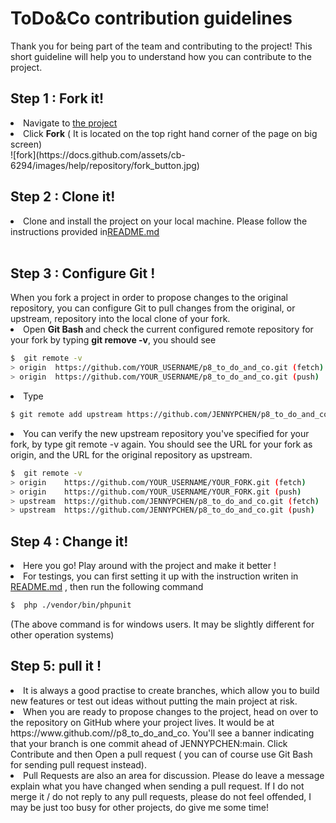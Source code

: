 # ToDo&Co contribution guidelines

Thank you for being part of the team and contributing to the project! This short guideline will help you to understand how you can contribute to the project. 

<h2>Step 1 : Fork it!</h2>
<li>Navigate to <a href="https://github.com/JENNYPCHEN/p8_to_do_and_co">the project</a></li>
<li>Click <b>Fork</b> ( It is located on the top right hand corner of the page on big screen) </li>
![fork](https://docs.github.com/assets/cb-6294/images/help/repository/fork_button.jpg)

<h2>Step 2 : Clone it! </h2>
<li>Clone and install the project on your local machine. Please follow the instructions provided in<a href="https://github.com/JENNYPCHEN/p8_to_do_and_co#readme">README.md</a> </li><br>

<h2> Step 3 : Configure Git !</h2>
When you fork a project in order to propose changes to the original repository, you can configure Git to pull changes from the original, or upstream, repository into the local clone of your fork.
<li> Open <b>Git Bash </b>and check the current configured remote repository for your fork by typing <b> git remove -v</b>, you should see </li>

``` bash
$  git remote -v
> origin  https://github.com/YOUR_USERNAME/p8_to_do_and_co.git (fetch)
> origin  https://github.com/YOUR_USERNAME/p8_to_do_and_co.git (push)
```
<li> Type </li>

``` bash
$ git remote add upstream https://github.com/JENNYPCHEN/p8_to_do_and_co.git
```
<li> You can verify the new upstream repository you've specified for your fork, by type git remote -v again. You should see the URL for your fork as origin, and the URL for the original repository as upstream.

``` bash
$  git remote -v
> origin    https://github.com/YOUR_USERNAME/YOUR_FORK.git (fetch)
> origin    https://github.com/YOUR_USERNAME/YOUR_FORK.git (push)
> upstream  https://github.com/JENNYPCHEN/p8_to_do_and_co.git (fetch)
> upstream  https://github.com/JENNYPCHEN/p8_to_do_and_co.git (push)
```

<h2>Step 4 : Change it!</h2>
<li>Here you go! Play around with the project and make it better ! </li>
<li> For testings, you can first setting it up with the instruction writen in <a href="https://github.com/JENNYPCHEN/p8_to_do_and_co#readme">README.md</a> , then run the following command 

``` bash
$  php ./vendor/bin/phpunit 
```
(The above command is for windows users. It may be slightly different for other operation systems)

<h2> Step 5: pull it !</h2>
<li> It is always a good practise to create branches, which allow you to build new features or test out ideas without putting the main project at risk.
<li> When you are ready to propose changes to the project,  head on over to the repository on GitHub where your project lives. It would be at https://www.github.com/<your_username>/p8_to_do_and_co. You'll see a banner indicating that your branch is one commit ahead of JENNYPCHEN:main. Click Contribute and then Open a pull request ( you can of course use Git Bash for sending pull request instead).
<li> Pull Requests are also an area for discussion. Please do leave a message explain what you have changed when sending a pull request. If I do not merge it / do not reply to any pull requests, please do not feel offended, I may be just too busy for other projects, do give me some time!



